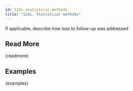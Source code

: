 ```yaml
---
id: 12di_statistical_methods
title: "12di. Statistical methods"
---
```

If applicable, describe how loss to follow-up was addressed

## Read More

{readmore}

## Examples

{examples}